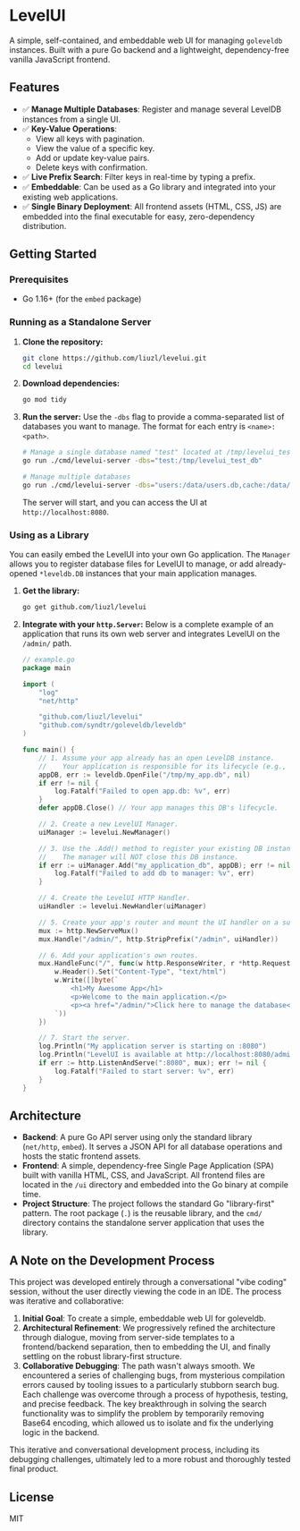 # LevelUI

A simple, self-contained, and embeddable web UI for managing `goleveldb` instances. Built with a pure Go backend and a lightweight, dependency-free vanilla JavaScript frontend.

## Features

- ✅ **Manage Multiple Databases**: Register and manage several LevelDB instances from a single UI.
- ✅ **Key-Value Operations**:
    - View all keys with pagination.
    - View the value of a specific key.
    - Add or update key-value pairs.
    - Delete keys with confirmation.
- ✅ **Live Prefix Search**: Filter keys in real-time by typing a prefix.
- ✅ **Embeddable**: Can be used as a Go library and integrated into your existing web applications.
- ✅ **Single Binary Deployment**: All frontend assets (HTML, CSS, JS) are embedded into the final executable for easy, zero-dependency distribution.

## Getting Started

### Prerequisites

- Go 1.16+ (for the `embed` package)

### Running as a Standalone Server

1.  **Clone the repository:**
    ```bash
    git clone https://github.com/liuzl/levelui.git
    cd levelui
    ```

2.  **Download dependencies:**
    ```bash
    go mod tidy
    ```

3.  **Run the server:**
    Use the `-dbs` flag to provide a comma-separated list of databases you want to manage. The format for each entry is `<name>:<path>`.

    ```bash
    # Manage a single database named "test" located at /tmp/levelui_test_db
    go run ./cmd/levelui-server -dbs="test:/tmp/levelui_test_db"

    # Manage multiple databases
    go run ./cmd/levelui-server -dbs="users:/data/users.db,cache:/data/cache.db"
    ```
    The server will start, and you can access the UI at `http://localhost:8080`.

### Using as a Library

You can easily embed the LevelUI into your own Go application. The `Manager` allows you to register database files for LevelUI to manage, or add already-opened `*leveldb.DB` instances that your main application manages.

1.  **Get the library:**
    ```bash
    go get github.com/liuzl/levelui
    ```

2.  **Integrate with your `http.Server`:**
    Below is a complete example of an application that runs its own web server and integrates LevelUI on the `/admin/` path.

    ```go
    // example.go
    package main

    import (
    	"log"
    	"net/http"

    	"github.com/liuzl/levelui"
    	"github.com/syndtr/goleveldb/leveldb"
    )

    func main() {
    	// 1. Assume your app already has an open LevelDB instance.
    	//    Your application is responsible for its lifecycle (e.g., closing it).
    	appDB, err := leveldb.OpenFile("/tmp/my_app.db", nil)
    	if err != nil {
    		log.Fatalf("Failed to open app.db: %v", err)
    	}
    	defer appDB.Close() // Your app manages this DB's lifecycle.

    	// 2. Create a new LevelUI Manager.
    	uiManager := levelui.NewManager()

    	// 3. Use the .Add() method to register your existing DB instance.
    	//    The manager will NOT close this DB instance.
    	if err := uiManager.Add("my_application_db", appDB); err != nil {
    		log.Fatalf("Failed to add db to manager: %v", err)
    	}

    	// 4. Create the LevelUI HTTP Handler.
    	uiHandler := levelui.NewHandler(uiManager)

    	// 5. Create your app's router and mount the UI handler on a sub-path.
    	mux := http.NewServeMux()
    	mux.Handle("/admin/", http.StripPrefix("/admin", uiHandler))

    	// 6. Add your application's own routes.
    	mux.HandleFunc("/", func(w http.ResponseWriter, r *http.Request) {
    		w.Header().Set("Content-Type", "text/html")
    		w.Write([]byte(`
    			<h1>My Awesome App</h1>
    			<p>Welcome to the main application.</p>
    			<p><a href="/admin/">Click here to manage the database</a></p>
    		`))
    	})

    	// 7. Start the server.
    	log.Println("My application server is starting on :8080")
    	log.Println("LevelUI is available at http://localhost:8080/admin/")
    	if err := http.ListenAndServe(":8080", mux); err != nil {
    		log.Fatalf("Failed to start server: %v", err)
    	}
    }
    ```

## Architecture

-   **Backend**: A pure Go API server using only the standard library (`net/http`, `embed`). It serves a JSON API for all database operations and hosts the static frontend assets.
-   **Frontend**: A simple, dependency-free Single Page Application (SPA) built with vanilla HTML, CSS, and JavaScript. All frontend files are located in the `/ui` directory and embedded into the Go binary at compile time.
-   **Project Structure**: The project follows the standard Go "library-first" pattern. The root package (`.`) is the reusable library, and the `cmd/` directory contains the standalone server application that uses the library.

## A Note on the Development Process

This project was developed entirely through a conversational "vibe coding" session, without the user directly viewing the code in an IDE. The process was iterative and collaborative:

1.  **Initial Goal**: To create a simple, embeddable web UI for goleveldb.
2.  **Architectural Refinement**: We progressively refined the architecture through dialogue, moving from server-side templates to a frontend/backend separation, then to embedding the UI, and finally settling on the robust library-first structure.
3.  **Collaborative Debugging**: The path wasn't always smooth. We encountered a series of challenging bugs, from mysterious compilation errors caused by tooling issues to a particularly stubborn search bug. Each challenge was overcome through a process of hypothesis, testing, and precise feedback. The key breakthrough in solving the search functionality was to simplify the problem by temporarily removing Base64 encoding, which allowed us to isolate and fix the underlying logic in the backend.

This iterative and conversational development process, including its debugging challenges, ultimately led to a more robust and thoroughly tested final product.

## License

MIT
